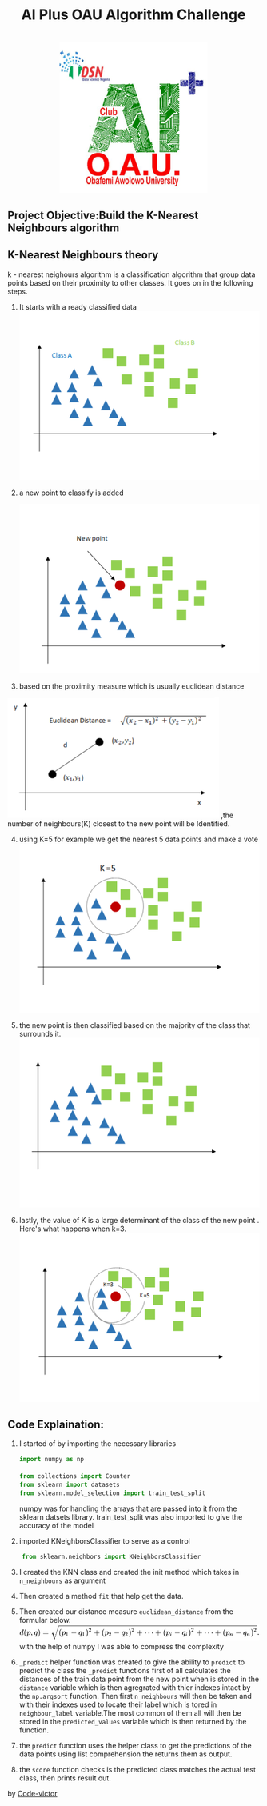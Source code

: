 <center><H1>AI Plus OAU Algorithm Challenge<H1></center>
<center><img src=".\img\ai.png" height="300px"></center>


## Project Objective:Build the K-Nearest Neighbours algorithm

## K-Nearest Neighbours theory

k - nearest neighours algorithm is a classification algorithm that group data points based on their proximity to other classes. It goes on in the following steps.

1. It starts with a ready classified data
    ![alt data-image](\img\class.png)
2. a new point to classify is added
    
    ![alt new-point](./img/new_point.png)
3. based on the proximity measure which is usually euclidean distance 
    
![alt euclidean](./img/euclidean.png) 
,the number of neighbours(K) closest to the new point will be Identified.

4. using K=5 for example we get the nearest 5 data points and make a vote 
    ![alt k=5](./img/k-5.png)

5. the new point is then classified based on the majority of the class that surrounds it.
    ![alt finished](./img/classifieed.png)

6. lastly, the value of K is a large determinant of the class of the new point . Here's what happens when k=3.
    ![alt k=3&5](./img/k-3-5.png)

## Code Explaination:
1. I started of by importing the necessary libraries
    ```python
    import numpy as np

    from collections import Counter
    from sklearn import datasets
    from sklearn.model_selection import train_test_split
    ```
    numpy was for handling the arrays that are passed into it from the sklearn datsets library. train_test_split was also imported to give the accuracy of the model

2. imported KNeighborsClassifier to serve as a control
```python
    from sklearn.neighbors import KNeighborsClassifier
```
3. I created the KNN class and created the init method which takes in `n_neighbours` as argument

4. Then created a method `fit` that help get the data.

5. Then created our distance measure `euclidean_distance` from the formular below.
   <img src="./img/euclide.svg" style="background: white;">
   with the help of numpy I was able to compress the complexity

6.  `_predict` helper function was created to give the ability to `predict` to predict the class
    the `_predict` functions first of all calculates the distances of the train data point from the new point
    when is stored in the `distance` variable which is then agregrated with thier indexes intact by the `np.argsort` function. Then first `n_neighbours` will then be taken and with their indexes used to locate their label which is tored in `neighbour_label` variable.The most common of them all will then be stored in the `predicted_values` variable which is then returned by the function.

7. the `predict` function uses the helper class to get the predictions of the data points using list comprehension the returns them as output.

8. the `score` function checks is the predicted class matches the actual test class, then prints result out.


by [Code-victor](https://github.com/Code-Victor)
